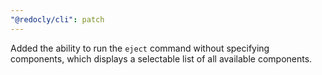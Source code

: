```yaml
---
"@redocly/cli": patch
---
```


Added the ability to run the `eject` command without specifying components, which displays a selectable list of all available components.
